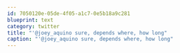 ```yaml
---
id: 7050120e-05de-4f05-a1c7-0e5b18a9c281
blueprint: text
category: twitter
title: "'@joey_aquino sure, depends where, how long"
caption: "'@joey_aquino sure, depends where, how long"
---
```

